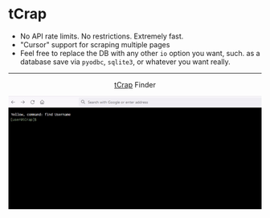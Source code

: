 # tCrap

- No API rate limits. No restrictions. Extremely fast.
- "Cursor" support for scraping multiple pages
- Feel free to replace the DB with any other `io` option you want, such.
as a database save via `pyodbc`, `sqlite3`, or whatever you want really.

---

<div align="center">
  
  [tCrap](https://0mb.io/tcrap) Finder
  
  ![tCrap](https://raw.githubusercontent.com/DaveOff/tCrap/main/tcrap.gif)

</div>
